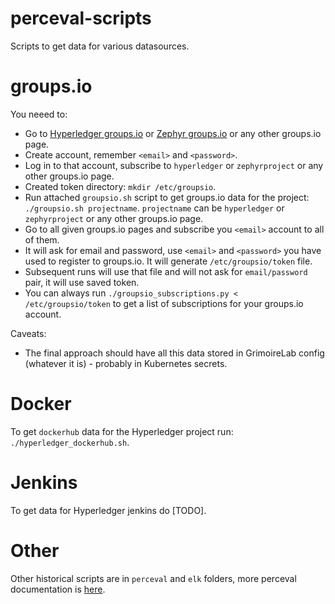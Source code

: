 # perceval-scripts
Scripts to get data for various datasources.


# groups.io

You neeed to:

- Go to [Hyperledger groups.io](https://lists.hyperledger.org/g/main) or [Zephyr groups.io](https://lists.zephyrproject.org/g/main) or any other groups.io page.
- Create account, remember `<email>` and `<password>`.
- Log in to that account, subscribe to `hyperledger` or `zephyrproject` or any other groups.io page.
- Created token directory: `mkdir /etc/groupsio`.
- Run attached `groupsio.sh` script to get groups.io data for the project: `./groupsio.sh projectname`. `projectname` can be `hyperledger` or `zephyrproject` or any other groups.io page.
- Go to all given groups.io pages and subscribe you `<email>` account to all of them.
- It will ask for email and password, use `<email>` and `<password>` you have used to register to groups.io. It will generate `/etc/groupsio/token` file.
- Subsequent runs will use that file and will not ask for `email/password` pair, it will use saved token.
- You can always run `./groupsio_subscriptions.py < /etc/groupsio/token` to get a list of subscriptions for your groups.io account.

Caveats:

- The final approach should have all this data stored in GrimoireLab config (whatever it is) - probably in Kubernetes secrets.


# Docker

To get `dockerhub` data for the Hyperledger project run: `./hyperledger_dockerhub.sh`.


# Jenkins

To get data for Hyperledger jenkins do [TODO].


# Other

Other historical scripts are in `perceval` and `elk` folders, more perceval documentation is [here](https://buildmedia.readthedocs.org/media/pdf/perceval/latest/perceval.pdf).
